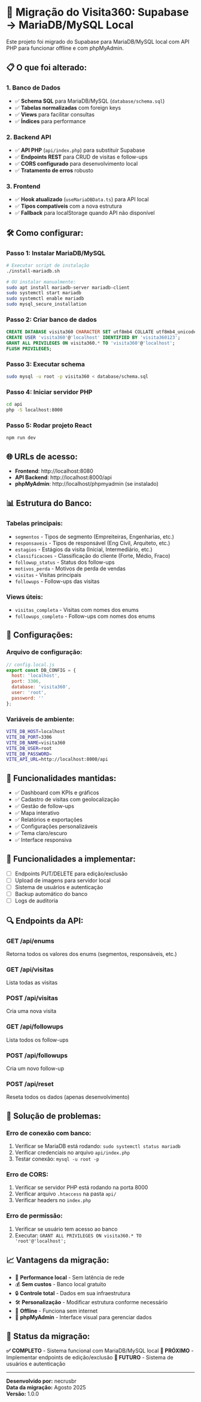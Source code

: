 # 🚀 Migração do Visita360: Supabase → MariaDB/MySQL Local

Este projeto foi migrado do Supabase para MariaDB/MySQL local com API PHP para funcionar offline e com phpMyAdmin.

## 📋 **O que foi alterado:**

### **1. Banco de Dados**
- ✅ **Schema SQL** para MariaDB/MySQL (`database/schema.sql`)
- ✅ **Tabelas normalizadas** com foreign keys
- ✅ **Views** para facilitar consultas
- ✅ **Índices** para performance

### **2. Backend API**
- ✅ **API PHP** (`api/index.php`) para substituir Supabase
- ✅ **Endpoints REST** para CRUD de visitas e follow-ups
- ✅ **CORS configurado** para desenvolvimento local
- ✅ **Tratamento de erros** robusto

### **3. Frontend**
- ✅ **Hook atualizado** (`useMariaDBData.ts`) para API local
- ✅ **Tipos compatíveis** com a nova estrutura
- ✅ **Fallback** para localStorage quando API não disponível

## 🛠️ **Como configurar:**

### **Passo 1: Instalar MariaDB/MySQL**
```bash
# Executar script de instalação
./install-mariadb.sh

# OU instalar manualmente:
sudo apt install mariadb-server mariadb-client
sudo systemctl start mariadb
sudo systemctl enable mariadb
sudo mysql_secure_installation
```

### **Passo 2: Criar banco de dados**
```sql
CREATE DATABASE visita360 CHARACTER SET utf8mb4 COLLATE utf8mb4_unicode_ci;
CREATE USER 'visita360'@'localhost' IDENTIFIED BY 'visita360123';
GRANT ALL PRIVILEGES ON visita360.* TO 'visita360'@'localhost';
FLUSH PRIVILEGES;
```

### **Passo 3: Executar schema**
```bash
sudo mysql -u root -p visita360 < database/schema.sql
```

### **Passo 4: Iniciar servidor PHP**
```bash
cd api
php -S localhost:8000
```

### **Passo 5: Rodar projeto React**
```bash
npm run dev
```

## 🌐 **URLs de acesso:**

- **Frontend**: http://localhost:8080
- **API Backend**: http://localhost:8000/api
- **phpMyAdmin**: http://localhost/phpmyadmin (se instalado)

## 📊 **Estrutura do Banco:**

### **Tabelas principais:**
- `segmentos` - Tipos de segmento (Empreiteiras, Engenharias, etc.)
- `responsaveis` - Tipos de responsável (Eng Civil, Arquiteto, etc.)
- `estagios` - Estágios da visita (Inicial, Intermediário, etc.)
- `classificacoes` - Classificação do cliente (Forte, Médio, Fraco)
- `followup_status` - Status dos follow-ups
- `motivos_perda` - Motivos de perda de vendas
- `visitas` - Visitas principais
- `followups` - Follow-ups das visitas

### **Views úteis:**
- `visitas_completa` - Visitas com nomes dos enums
- `followups_completo` - Follow-ups com nomes dos enums

## 🔧 **Configurações:**

### **Arquivo de configuração:**
```javascript
// config.local.js
export const DB_CONFIG = {
  host: 'localhost',
  port: 3306,
  database: 'visita360',
  user: 'root',
  password: ''
};
```

### **Variáveis de ambiente:**
```bash
VITE_DB_HOST=localhost
VITE_DB_PORT=3306
VITE_DB_NAME=visita360
VITE_DB_USER=root
VITE_DB_PASSWORD=
VITE_API_URL=http://localhost:8000/api
```

## 📱 **Funcionalidades mantidas:**

- ✅ Dashboard com KPIs e gráficos
- ✅ Cadastro de visitas com geolocalização
- ✅ Gestão de follow-ups
- ✅ Mapa interativo
- ✅ Relatórios e exportações
- ✅ Configurações personalizáveis
- ✅ Tema claro/escuro
- ✅ Interface responsiva

## 🚧 **Funcionalidades a implementar:**

- [ ] Endpoints PUT/DELETE para edição/exclusão
- [ ] Upload de imagens para servidor local
- [ ] Sistema de usuários e autenticação
- [ ] Backup automático do banco
- [ ] Logs de auditoria

## 🔍 **Endpoints da API:**

### **GET /api/enums**
Retorna todos os valores dos enums (segmentos, responsáveis, etc.)

### **GET /api/visitas**
Lista todas as visitas

### **POST /api/visitas**
Cria uma nova visita

### **GET /api/followups**
Lista todos os follow-ups

### **POST /api/followups**
Cria um novo follow-up

### **POST /api/reset**
Reseta todos os dados (apenas desenvolvimento)

## 🐛 **Solução de problemas:**

### **Erro de conexão com banco:**
1. Verificar se MariaDB está rodando: `sudo systemctl status mariadb`
2. Verificar credenciais no arquivo `api/index.php`
3. Testar conexão: `mysql -u root -p`

### **Erro de CORS:**
1. Verificar se servidor PHP está rodando na porta 8000
2. Verificar arquivo `.htaccess` na pasta `api/`
3. Verificar headers no `index.php`

### **Erro de permissão:**
1. Verificar se usuário tem acesso ao banco
2. Executar: `GRANT ALL PRIVILEGES ON visita360.* TO 'root'@'localhost';`

## 📈 **Vantagens da migração:**

- 🚀 **Performance local** - Sem latência de rede
- 💰 **Sem custos** - Banco local gratuito
- 🔒 **Controle total** - Dados em sua infraestrutura
- 🛠️ **Personalização** - Modificar estrutura conforme necessário
- 📱 **Offline** - Funciona sem internet
- 🎯 **phpMyAdmin** - Interface visual para gerenciar dados

## 🎉 **Status da migração:**

**✅ COMPLETO** - Sistema funcional com MariaDB/MySQL local
**🔄 PRÓXIMO** - Implementar endpoints de edição/exclusão
**📱 FUTURO** - Sistema de usuários e autenticação

---

**Desenvolvido por:** necrusbr  
**Data da migração:** Agosto 2025  
**Versão:** 1.0.0
